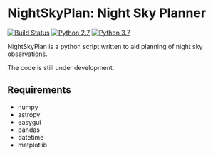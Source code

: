 # NightSkyPlan: Night Sky Planner #

[![Build Status](https://img.shields.io/badge/release-0.1.0-orange)](https://github.com/sPaMFouR/NightSkyPlan)
[![Python 2.7](https://img.shields.io/badge/python-2.7-blue.svg)](https://www.python.org/downloads/release/python-271/)
[![Python 3.7](https://img.shields.io/badge/python-3.7.2-brightgreen.svg)](https://www.python.org/downloads/release/python-372/)

NightSkyPlan is a python script written to aid planning of night sky observations.

The code is still under development.

<!Authors
-------

* **Avinash Singh** (IIA, Bengaluru)
* **Brajesh Kumar** (IIA, Bengaluru)
-->
Requirements
-------

- numpy
- astropy
- easygui
- pandas
- datetime
- matplotlib
